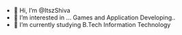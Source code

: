 - 👋 Hi, I’m @ItszShiva
- 👀 I’m interested in ... Games and Application Developing..
- 🌱 I’m currently studying B.Tech Information Technology

<!---
ItszShiva/ItszShiva is a ✨ special ✨ repository because its `README.md` (this file) appears on your GitHub profile.
You can click the Preview link to take a look at your changes.
--->
